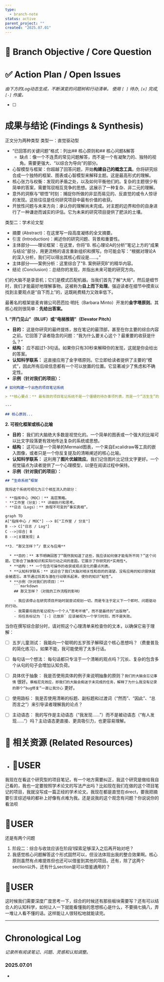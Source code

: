 ```yaml
---
type:
  - branch-note
status: active
parent_project: ""
created: "2025.07.01"
---
```

# 🎯 Branch Objective / Core Question
> 

# ✅ Action Plan / Open Issues
*由下方的Log动态生成，不断演变的问题树和行动清单。*
*使用 `[ ]` 待办, `[x]` 完成, `[-]` 作废。*

- [ ] 

# 成果与结论 (Findings & Synthesis)
正文分为两种类型
类型一：直觉驱动型
- “已回答的关键问题”格式：列出## 核心原则和## 核心问题&解答
	- 缺点：像一个不连贯的常见问题解答，而不是一个有凝聚力的、独特的视角。需要更强大、“以综合为导向”的部分。
- 心智模型与框架：你超越了回答问题，开始**构建自己的概念工具**。你将研究综合成一个独特的框架、图表或心智模型来解释主题。这是最高形式的理解。
- 核心张力与权衡：发现的矛盾之处，以及如何平衡他们的。复杂的主题很少有简单的答案，需要驾驭相互竞争的思想。这展示了一种复杂、非二元的理解。
- 意外的洞察与“顿悟”时刻：捕捉你所做的非显而易见的、反直觉的或令人惊讶的发现。这些往往是任何研究项目中最有价值的收获。
- 开放性问题与未来方向：承认你的理解尚未完成。对主题的边界和你的自身进行了一种谦逊而诚实的评估。它为未来的研究项目提供了肥沃的土壤。

类型二：学术论文型
- 摘要 (Abstract)：在这里写一段高度凝练的全文摘要。
- 引言 (Introduction)：阐述你的研究问题、背景和重要性。
- 主体部分——理论框架：在这里，你将"B. 核心理论A的分析"笔记上方的“成果与结论”部分，用更流畅的语言重新组织和撰写。你可能会写：“根据对理论A的深入分析，我们可以得出其核心假设是……。”
- 主体部分——案例分析：这里综合了"B. 案例研究B"的精华内容。
- 结论 (Conclusion)：总结你的发现，并指出未来可能的研究方向。

们的大脑不是录音机；它们是模式匹配机器。当我们首先了解“大局”，然后是细节时，我们才能最好地理解事物。这被称为**自上而下处理**。强迫读者在细节中摸索以找到主要观点是“自下而上”的，这既耗费精力又效率低下。

最著名的框架是麦肯锡公司芭芭拉·明托（Barbara Minto）开发的**金字塔原则**。其核心规则很简单：**先给出答案。**


**1. “开门见山”（BLUF）或“电梯推销”（Elevator Pitch）**

  * **目的：** 这是你研究的最终提炼，放在笔记的最顶部，甚至在你主要的综合内容之前。它回答了读者隐含的问题：“我为什么要关心这个？最重要的收获是什么？”
  * **结构：** 应不超过1-3句话。如果你只有30秒来解释你的发现，这就是你会给出的答案。
  * **认知科学联系：** 这直接应用了金字塔原则。它立即给读者提供了主要的“模式”，因此所有后续信息都有一个可以放置的位置。它显著减少了焦虑和不确定性。
  * **示例（针对我们的项目）：**
```markdown
# 如何构建一个出色的项目笔记系统

> **核心要点：** 最有效的项目笔记系统不是一个僵硬的待办事项列表，而是一个“活生生”的生态系统，它将清晰的“综合”与凌乱的“日志”分开，从而实现动态规划和深入的、情境化的反思。

---

## 核心原则...
```

**2. 可视化框架或核心比喻**

  * **目的：** 我们的大脑绝大多数是视觉化的。一个简单的图表或一个强大的比喻可以比文字段落更有效地传达复杂的系统或思想。
  * **结构：** 这可以是一个简单的Mermaid图表，一个来自Excalidraw等工具的嵌入图像，或者只是一个你反复提及的清晰阐述的核心比喻。
  * **认知科学联系：** 这利用了**图片优越效应**。我们记住图片比记住文字更好。一个视觉锚点为读者提供了一个心理模型，以便在阅读过程中保持。
  * **示例（针对我们的项目）：**
```markdown
## “生命系统”框架

我将这个系统可视化为三个相互流入的部分：

* **指挥中心（MOC）：** 高层策略。
* **工作室（分支）：** 详细执行和思考。
* **日志（Logs）：** 旅程不可变的“事实真相”。
```
```mermaid
graph TD
A["指挥中心 / MOC"] --> B["工作室 / 分支"]
B --> C["日志 / Log"]
C -->|综合| B
B -->|关键发现| A
```
```
**3. “那又怎样？”/ 意义与应用**

  * **目的：** 本节明确回答了“既然我知道了这些，我应该如何做才能有所不同？”这个问题。它弥合了抽象知识和实际行动之间的差距。它展示了你研究的*实用性*。
  * **结构：** 一个包含可操作的收获或观点变化的要点列表。
  * **认知科学联系：** 这迎合了我们大脑对相关性和目的的渴望。没有应用的知识很快就会被遗忘。本节通过将其与潜在行动联系起来，使你的知识“粘性”。
  * **示例（针对我们的项目）：**
    ```markdown
    ## 那又怎样？（对我的工作流程的影响）

    - 我应该停止在研究项目开始时就尝试规划一切，而是专注于定义下一个即时、问题驱动的行动。
    - 我需要将我的笔记视为一个个人“思考环境”，而不是最终的“出版物”。
    - 将任务标记为 `[-] 已放弃` 应该被视为一个学习时刻，而不是失败。
```


当你在撰写综合部分时，请对照这个心理清单来检查你的文本，以确保它易于理解：
  * [ ] 五岁儿童测试： 我能向一个聪明的五岁孩子解释这个核心思想吗？（费曼普及的简化练习）。如果不能，我可能使用了太多行话。
  * [ ] 每句话一个想法： 每句话都只专注于一个清晰的观点吗？冗长、复杂的包含多个从句的句子会增加认知负荷。
  * [ ] 具体优于抽象： 我是否使用具体的例子来说明抽象的原则？`我们的大脑会忘记事情` 很好。`蔡格尼克效应，即我们的大脑会痴迷于未完成的任务，解释了为什么我没有记录的那个“bug修复”一直让我分心` 更好。
  * [ ] 使用路标： 我是否使用清晰的标题、副标题和过渡词（“然而”、“因此”、“总而言之”）来引导读者理解我的论点？
  * [ ] 主动语态： 我的写作是主动语态（“我发现……”）而不是被动语态（“有人发现……”）吗？主动语态更直接、更具吸引力，也更容易理解。





# 🔗 相关资源 (Related Resources)
- # 🧘USER
我现在在看这个研究型的项目笔记，有一个地方需要纠正，我这个研究是做给我自己看的，我也一定要按照学术论文的写法产出吗？比如现在我们在做的这个项目笔记的项目，我就没写成一篇正经的学术论文。我现在都是直觉在direct，要我把摘要引言综述啥的都补上好像有点难为我。还是说我的这个观念有问题？你说说你的看法呗
# 🧘USER
还是有两个问题
1. 阶段二：综合与收敛应该在阶段1探索足够深入之后再开始对吧？
2. 我感觉核心问题解答这个形式固然可以，但没法体现出我的整合效果啊。核心原则虽然有点难提炼但也还可以借鉴到其他的项目。还有，除了这两个section以外，还有什么section是可以借鉴通用的？
# 🧘USER
这时候我们需要深度广度思考一下，综合的时候还有那些板块需要写？还有可以结合人的认知科学，如何让人一下就能看懂我的思想核心是什么，不要搞七搞八，弄一堆让人看不懂的话。这样能让人很轻松地就能读完。


---

# Chronological Log
*记录所有阅读笔记、问题、灵感和认知调整。*

### 2025.07.01
- 